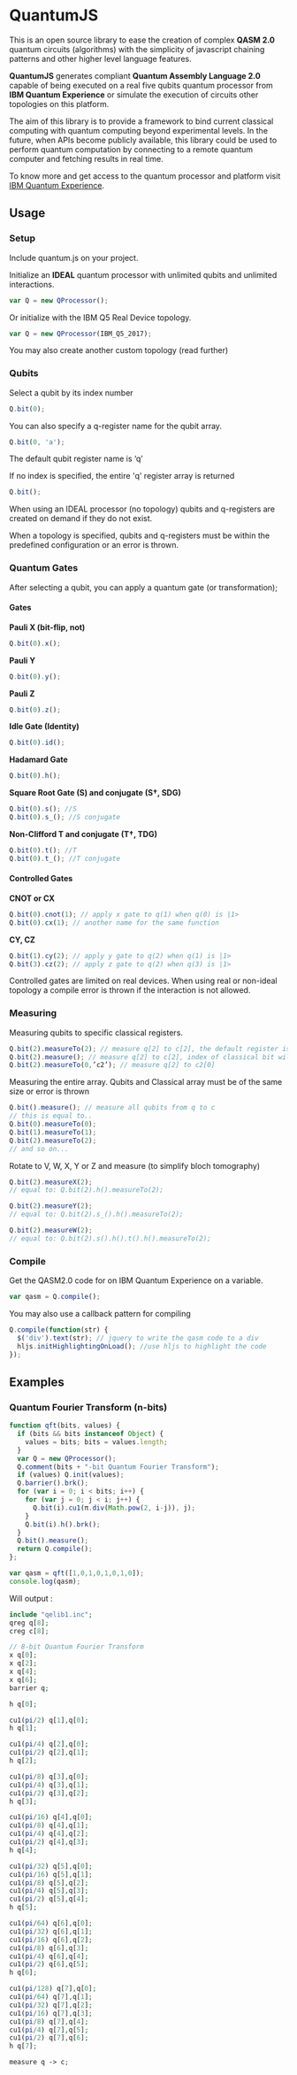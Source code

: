 # QuantumJS


This is an open source library to ease the creation of complex **QASM 2.0** quantum circuits (algorithms) with the simplicity of javascript chaining patterns and other higher level language features.

**QuantumJS** generates compliant **Quantum Assembly Language 2.0** capable of being executed on a real five qubits quantum processor from **IBM Quantum Experience** or simulate the execution of circuits other topologies on this platform.

The aim of this library is to provide a framework to bind current classical computing with quantum computing beyond experimental levels. In the future, when APIs become publicly available, this library could be used to perform quantum computation by connecting to a remote quantum computer and fetching results in real time.

To know more and get access to the quantum processor and platform visit [IBM Quantum Experience](https://quantumexperience.ng.bluemix.net/qstage/#).

## Usage

### Setup

Include quantum.js on your project.

Initialize an **IDEAL** quantum processor with unlimited qubits and unlimited interactions.
```javascript
var Q = new QProcessor();
```

Or initialize with the IBM Q5 Real Device topology.
```javascript
var Q = new QProcessor(IBM_Q5_2017);
```

You may also create another custom topology (read further)

### Qubits

Select a qubit by its index number
```javascript
Q.bit(0);
```
You can also specify a q-register name for the qubit array.
```javascript
Q.bit(0, 'a');
```
The default qubit register name is ‘q’

If no index is specified, the entire 'q' register array is returned
```javascript
Q.bit();
```

When using an IDEAL processor (no topology) qubits and q-registers are created on demand if they do not exist.

When a topology is specified, qubits and q-registers must be within the predefined configuration or an error is thrown.

### Quantum Gates

After selecting a qubit, you can apply a quantum gate (or transformation);

#### Gates

**Pauli X (bit-flip, not)**
```javascript
Q.bit(0).x();
```
**Pauli Y**
```javascript
Q.bit(0).y();
```
**Pauli Z**
```javascript
Q.bit(0).z();
```
**Idle Gate (Identity)**
```javascript
Q.bit(0).id();
```
**Hadamard Gate**
```javascript
Q.bit(0).h();
```
**Square Root Gate (S) and conjugate (S†, SDG)**
```javascript
Q.bit(0).s(); //S
Q.bit(0).s_(); //S conjugate
```

**Non-Clifford T and conjugate (T†, TDG)**
```javascript
Q.bit(0).t(); //T
Q.bit(0).t_(); //T conjugate
```

#### Controlled Gates
**CNOT or CX**
```javascript
Q.bit(0).cnot(1); // apply x gate to q(1) when q(0) is |1> 
Q.bit(0).cx(1); // another name for the same function
```
**CY, CZ**
```javascript
Q.bit(1).cy(2); // apply y gate to q(2) when q(1) is |1> 
Q.bit(3).cz(2); // apply z gate to q(2) when q(3) is |1> 
```

Controlled gates are limited on real devices. When using real or non-ideal topology a compile error is thrown if the interaction is not allowed.


### Measuring

Measuring qubits to specific classical registers.
```javascript
Q.bit(2).measureTo(2); // measure q[2] to c[2], the default register is ‘c’
Q.bit(2).measure(); // measure q[2] to c[2], index of classical bit will be inferred from qubit
Q.bit(2).measureTo(0,’c2’); // measure q[2] to c2[0]
```

Measuring the entire array. Qubits and Classical array must be of the same size or error is thrown
```javascript
Q.bit().measure(); // measure all qubits from q to c
// this is equal to..
Q.bit(0).measureTo(0);
Q.bit(1).measureTo(1);
Q.bit(2).measureTo(2);
// and so on...
```

Rotate to V, W, X, Y or Z and measure (to simplify bloch tomography)
```javascript
Q.bit(2).measureX(2); 
// equal to: Q.bit(2).h().measureTo(2);

Q.bit(2).measureY(2); 
// equal to: Q.bit(2).s_().h().measureTo(2);

Q.bit(2).measureW(2); 
// equal to: Q.bit(2).s().h().t().h().measureTo(2);
```

### Compile

Get the QASM2.0 code for on IBM Quantum Experience on a variable.
```javascript
var qasm = Q.compile(); 
```

You may also use a callback pattern for compiling
```javascript
Q.compile(function(str) {
  $('div').text(str); // jquery to write the qasm code to a div
  hljs.initHighlightingOnLoad(); //use hljs to highlight the code
});
```

## Examples

### Quantum Fourier Transform (n-bits)

```javascript
function qft(bits, values) {
  if (bits && bits instanceof Object) {
    values = bits; bits = values.length;
  }
  var Q = new QProcessor();
  Q.comment(bits + "-bit Quantum Fourier Transform");
  if (values) Q.init(values);
  Q.barrier().brk();
  for (var i = 0; i < bits; i++) {
    for (var j = 0; j < i; j++) {
      Q.bit(i).cu1(π.div(Math.pow(2, i-j)), j);
    }
    Q.bit(i).h().brk();
  }
  Q.bit().measure();
  return Q.compile();
};

var qasm = qft([1,0,1,0,1,0,1,0]);
console.log(qasm);
```

Will output :
```php
include "qelib1.inc";
qreg q[8];
creg c[8];

// 8-bit Quantum Fourier Transform
x q[0];
x q[2];
x q[4];
x q[6];
barrier q;

h q[0];

cu1(pi/2) q[1],q[0];
h q[1];

cu1(pi/4) q[2],q[0];
cu1(pi/2) q[2],q[1];
h q[2];

cu1(pi/8) q[3],q[0];
cu1(pi/4) q[3],q[1];
cu1(pi/2) q[3],q[2];
h q[3];

cu1(pi/16) q[4],q[0];
cu1(pi/8) q[4],q[1];
cu1(pi/4) q[4],q[2];
cu1(pi/2) q[4],q[3];
h q[4];

cu1(pi/32) q[5],q[0];
cu1(pi/16) q[5],q[1];
cu1(pi/8) q[5],q[2];
cu1(pi/4) q[5],q[3];
cu1(pi/2) q[5],q[4];
h q[5];

cu1(pi/64) q[6],q[0];
cu1(pi/32) q[6],q[1];
cu1(pi/16) q[6],q[2];
cu1(pi/8) q[6],q[3];
cu1(pi/4) q[6],q[4];
cu1(pi/2) q[6],q[5];
h q[6];

cu1(pi/128) q[7],q[0];
cu1(pi/64) q[7],q[1];
cu1(pi/32) q[7],q[2];
cu1(pi/16) q[7],q[3];
cu1(pi/8) q[7],q[4];
cu1(pi/4) q[7],q[5];
cu1(pi/2) q[7],q[6];
h q[7];

measure q -> c;
```